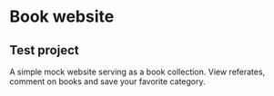 # Book website

## Test project 

A simple mock website serving as a book collection. View referates, comment on books and save your favorite category. 